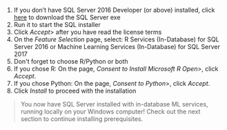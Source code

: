 1. If you don’t have SQL Server 2016 Developer (or above) installed, click [here](TODOLINK!!!!) to download the SQL Server exe
1. Run it to start the SQL installer
1. Click *Accept*> after you have read the license terms
1. On the *Feature Selection* page, select: R Services (In-Database) for SQL Server 2016 or Machine Learning Services (In-Database) for SQL Server 2017
1. Don't forget to choose R/Python or both
1. If you chose R: On the page, *Consent to Install Microsoft R Open*>, click *Accept*.
1. If you chose Python: On the page, *Consent to Python*>, click *Accept*.
1. Click *Install* to proceed with the installation

> You now have SQL Server installed with in-database ML services, running locally on your Windows computer! Check out the next section to continue installing prerequisites.